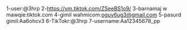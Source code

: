 1-user:@3hrp
2-https://vm.tiktok.com/ZSeeBS1o9/
3-barnamaj w mawqie:tiktok.com
4-gimil wahmicom:oguy6ug3@gmail.com
5-pasurd gimil:Aa6ohcv3
6-TikTokr:@3hrp
7-username:Aa12345678_pp

